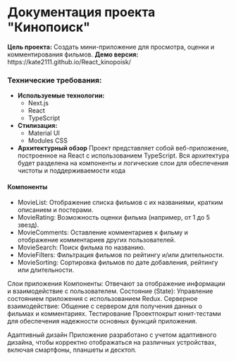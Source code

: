 <h1>Документация проекта "Кинопоиск"</h1>
<b>Цель проекта:</b> Создать мини-приложение для просмотра, оценки и комментирования фильмов.
<b>Демо версия:</b> https://kate2111.github.io/React_kinopoisk/

<h3>Технические требования:</h3>
<ul>
    <li><b>Используемые технологии:</b> 
        <ul>
            <li>Next.js</li>
            <li>React</li>
            <li>TypeScript</li>
        </ul> 
    </li>
    <li><b>Стилизация:</b> 
        <ul>
            <li>Material UI</li>
            <li>Modules CSS</li>
        </ul>
    </li>
    <li><b>Архитектурный обзор</b> Проект представляет собой веб-приложение, построенное на React с использованием TypeScript. Вся архитектура будет разделена на компоненты и логические слои для обеспечения чистоты и поддерживаемости кода</li>
</ul>

<h4>Компоненты</h4>
<ul>
    <li>MovieList: Отображение списка фильмов с их названиями, кратким описанием и постерами.</li>
    <li>MovieRating: Возможность оценки фильма (например, от 1 до 5 звезд).</li>
    <li>MovieComments: Оставление комментариев к фильму и отображение комментариев других пользователей.</li>
    <li>MovieSearch: Поиск фильма по названию.</li>
    <li>MovieFilters: Фильтрация фильмов по рейтингу и/или длительности.</li>
    <li>MovieSorting: Сортировка фильмов по дате добавления, рейтингу или длительности.</li>
</ul>

Слои приложения
Компоненты: Отвечают за отображение информации и взаимодействие с пользователем.
Состояние (State): Управление состоянием приложения с использованием Redux.
Серверное взаимодействие: Общение с сервером для получения данных о фильмах и комментариях.
Тестирование
Проектпокрыт юнит-тестами для обеспечения надежности основных функций приложения.

Адаптивный дизайн
Приложение разработано с учетом адаптивного дизайна, чтобы корректно отображаться на различных устройствах, включая смартфоны, планшеты и десктоп.
